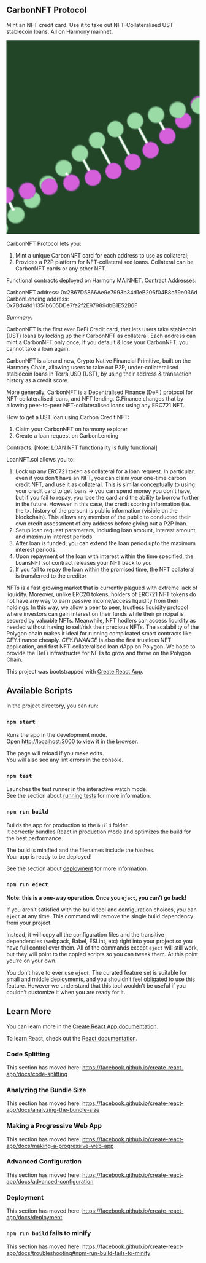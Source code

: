 ## CarbonNFT Protocol

Mint an NFT credit card. Use it to take out NFT-Collateralised UST stablecoin loans. All on Harmony mainnet.

![alt text](https://raw.githubusercontent.com/neutrinoEater/CarbonNFT/main/public/Screenshot%202021-09-30%20at%208.31.08%20PM.png)

CarbonNFT Protocol lets you:
1. Mint a unique CarbonNFT card for each address to use as collateral;
2. Provides a P2P platform for NFT-collateralised loans. Collateral can be CarbonNFT cards or any other NFT.

Functional contracts deployed on Harmony MAINNET. Contract Addresses:

CarbonNFT address: 0x2B67D5866Ae9e7993b34d1eB206f04B8c59e036d
CarbonLending address: 0x7Bd48d11351b605DDe7fa2f2E97989dbB1E52B6F


*Summary:*

CarbonNFT is the first ever DeFi Credit card, that lets users take stablecoin (UST) loans by locking up their CarbonNFT as collateral. Each address can mint a CarbonNFT only once; If you default & lose your CarbonNFT, you cannot take a loan again.

CarbonNFT is a brand new, Crypto Native Financial Primitive, built on the Harmony Chain, allowing users to take out P2P, under-collateralised stablecoin loans in Terra USD (UST), by using their address & transaction history as a credit score.

 More generally, CarbonNFT is a Decentralised Finance (DeFi) protocol for NFT-collateralised loans, and NFT lending.  C.Finance changes that by allowing peer-to-peer NFT-collateralised loans using any ERC721 NFT.


 How to get a UST loan using Carbon Credit NFT:


 1. Claim your CarbonNFT on harmony explorer
 2. Create a loan request on CarbonLending





Contracts:
[Note: LOAN NFT functionality is fully functional]

LoanNFT.sol allows you to:

1. Lock up any ERC721 token as collateral for a loan request.
In particular, even if you don't have an NFT, you can claim your one-time carbon credit NFT, and use it as collateral. This is similar conceptually to using your credit card to get loans -> you can spend money you don't have, but if you fail to repay, you lose the card and the ability to borrow further in the future. However in this case, the credit scoring information (i.e. the tx. history of the person) is public information (visible on the blockchain). This allows any member of the public to conducted their own credit assessment of any address before giving out a P2P loan.
2. Setup loan request parameters, including loan amount, interest amount, and maximum interest periods
3. After loan is funded, you can extend the loan period upto the maximum interest periods
4. Upon repayment of the loan with interest within the time specified, the LoansNFT.sol contract releases your NFT back to you
5. If you fail to repay the loan within the promised time, the NFT collateral is transferred to the creditor




NFTs is a fast growing market that is currently plagued with extreme lack of liquidity. Moreover, unlike ERC20 tokens, holders of ERC721 NFT tokens do not have any way to earn passive income/access liquidity from their holdings. In this way, we allow a peer to peer, trustless liquidity protocol where investors can gain interest on their funds while their principal is secured by valuable NFTs. Meanwhile, NFT hodlers can access liquidity as needed without having to sell/risk their precious NFTs. The scalability of the Polygon chain makes it ideal for running complicated smart contracts like CFY.finance cheaply. *CFY.FINANCE* is also the first trustless NFT application, and first NFT-collateralised loan dApp on Polygon. We hope to provide the DeFi infrastructre for NFTs to grow and thrive on the Polygon Chain.























This project was bootstrapped with [Create React App](https://github.com/facebook/create-react-app).

## Available Scripts

In the project directory, you can run:

### `npm start`

Runs the app in the development mode.<br />
Open [http://localhost:3000](http://localhost:3000) to view it in the browser.

The page will reload if you make edits.<br />
You will also see any lint errors in the console.

### `npm test`

Launches the test runner in the interactive watch mode.<br />
See the section about [running tests](https://facebook.github.io/create-react-app/docs/running-tests) for more information.

### `npm run build`

Builds the app for production to the `build` folder.<br />
It correctly bundles React in production mode and optimizes the build for the best performance.

The build is minified and the filenames include the hashes.<br />
Your app is ready to be deployed!

See the section about [deployment](https://facebook.github.io/create-react-app/docs/deployment) for more information.

### `npm run eject`

**Note: this is a one-way operation. Once you `eject`, you can’t go back!**

If you aren’t satisfied with the build tool and configuration choices, you can `eject` at any time. This command will remove the single build dependency from your project.

Instead, it will copy all the configuration files and the transitive dependencies (webpack, Babel, ESLint, etc) right into your project so you have full control over them. All of the commands except `eject` will still work, but they will point to the copied scripts so you can tweak them. At this point you’re on your own.

You don’t have to ever use `eject`. The curated feature set is suitable for small and middle deployments, and you shouldn’t feel obligated to use this feature. However we understand that this tool wouldn’t be useful if you couldn’t customize it when you are ready for it.

## Learn More

You can learn more in the [Create React App documentation](https://facebook.github.io/create-react-app/docs/getting-started).

To learn React, check out the [React documentation](https://reactjs.org/).

### Code Splitting

This section has moved here: https://facebook.github.io/create-react-app/docs/code-splitting

### Analyzing the Bundle Size

This section has moved here: https://facebook.github.io/create-react-app/docs/analyzing-the-bundle-size

### Making a Progressive Web App

This section has moved here: https://facebook.github.io/create-react-app/docs/making-a-progressive-web-app

### Advanced Configuration

This section has moved here: https://facebook.github.io/create-react-app/docs/advanced-configuration

### Deployment

This section has moved here: https://facebook.github.io/create-react-app/docs/deployment

### `npm run build` fails to minify

This section has moved here: https://facebook.github.io/create-react-app/docs/troubleshooting#npm-run-build-fails-to-minify
